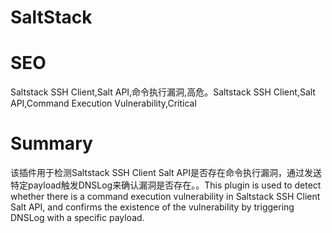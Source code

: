 # SaltStack
# SEO
Saltstack SSH Client,Salt API,命令执行漏洞,高危。Saltstack SSH Client,Salt API,Command Execution Vulnerability,Critical
# Summary
该插件用于检测Saltstack SSH Client Salt API是否存在命令执行漏洞，通过发送特定payload触发DNSLog来确认漏洞是否存在。。This plugin is used to detect whether there is a command execution vulnerability in Saltstack SSH Client Salt API, and confirms the existence of the vulnerability by triggering DNSLog with a specific payload.
